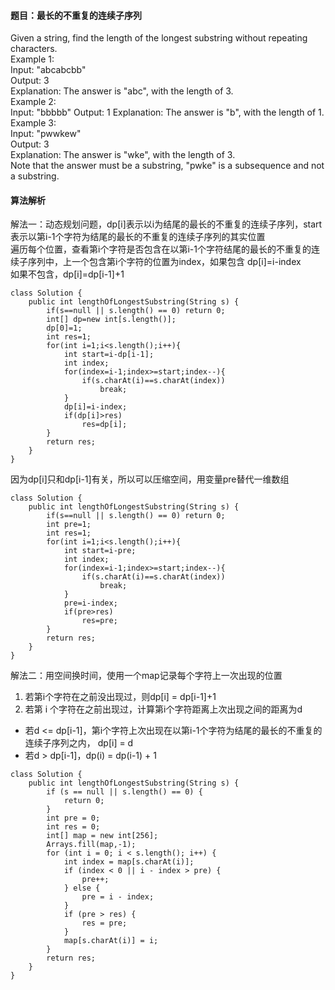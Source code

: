 #### 题目：最长的不重复的连续子序列
Given a string, find the length of the longest substring without repeating characters.<br>
Example 1:<br>
Input: "abcabcbb"<br>
Output: 3 <br>
Explanation: The answer is "abc", with the length of 3.<br>
Example 2:<br>
Input: "bbbbb" Output: 1 Explanation: The answer is "b", with the length of 1.<br>
Example 3:<br>
Input: "pwwkew" <br>
Output: 3 <br>
Explanation: The answer is "wke", with the length of 3. <br>
Note that the answer must be a substring, "pwke" is a subsequence and not a substring.<br>
#### 算法解析
解法一：动态规划问题，dp[i]表示以i为结尾的最长的不重复的连续子序列，start表示以第i-1个字符为结尾的最长的不重复的连续子序列的其实位置<br>
遍历每个位置，查看第i个字符是否包含在以第i-1个字符结尾的最长的不重复的连续子序列中，上一个包含第i个字符的位置为index，如果包含 dp[i]=i-index<br>
如果不包含，dp[i]=dp[i-1]+1
```
class Solution {
    public int lengthOfLongestSubstring(String s) {
        if(s==null || s.length() == 0) return 0;
        int[] dp=new int[s.length()];
        dp[0]=1;
        int res=1;
        for(int i=1;i<s.length();i++){
            int start=i-dp[i-1];
            int index;
            for(index=i-1;index>=start;index--){
                if(s.charAt(i)==s.charAt(index))
                    break;
            }
            dp[i]=i-index;
            if(dp[i]>res)
                res=dp[i];
        }
        return res;
    }
}
```
因为dp[i]只和dp[i-1]有关，所以可以压缩空间，用变量pre替代一维数组
```
class Solution {
    public int lengthOfLongestSubstring(String s) {
        if(s==null || s.length() == 0) return 0;
        int pre=1;
        int res=1;
        for(int i=1;i<s.length();i++){
            int start=i-pre;
            int index;
            for(index=i-1;index>=start;index--){
                if(s.charAt(i)==s.charAt(index))
                    break;
            }
            pre=i-index;
            if(pre>res)
                res=pre;
        }
        return res;
    }
}
```
解法二：用空间换时间，使用一个map记录每个字符上一次出现的位置
1. 若第i个字符在之前没出现过，则dp[i] = dp[i-1]+1
2. 若第 i 个字符在之前出现过，计算第i个字符距离上次出现之间的距离为d 
  - 若d <= dp[i-1]，第i个字符上次出现在以第i-1个字符为结尾的最长的不重复的连续子序列之内， dp[i] = d 
  - 若d > dp[i-1]，dp(i) = dp(i-1) + 1

```
class Solution {
    public int lengthOfLongestSubstring(String s) {
        if (s == null || s.length() == 0) {
            return 0;
        }
        int pre = 0; 
        int res = 0;
        int[] map = new int[256]; 
        Arrays.fill(map,-1);
        for (int i = 0; i < s.length(); i++) { 
            int index = map[s.charAt(i)];
            if (index < 0 || i - index > pre) {
                pre++;
            } else {
                pre = i - index;
            }
            if (pre > res) {
                res = pre;
            }
            map[s.charAt(i)] = i;
        }
        return res;
    }
}
```
